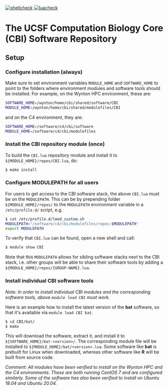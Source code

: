 [![shellcheck](https://github.com/HenrikBengtsson/CBI-software/actions/workflows/shellcheck.yml/badge.svg)](https://github.com/HenrikBengtsson/CBI-software/actions/workflows/shellcheck.yml)
[![luacheck](https://github.com/HenrikBengtsson/CBI-software/actions/workflows/luacheck.yml/badge.svg)](https://github.com/HenrikBengtsson/CBI-software/actions/workflows/luacheck.yml)

# The UCSF Computation Biology Core (CBI) Software Repository

## Setup

### Configure installation (always)

Make sure to set environment variables `MODULE_HOME` and `SOFTWARE_HOME` to point to the folders where environment modules and software tools should be installed. For example, on the Wynton HPC environment, these are:

```sh
SOFTWARE_HOME=/wynton/home/cbi/shared/software/CBI
MODULE_HOME=/wynton/home/cbi/shared/modulefiles/CBI
```

and on the C4 environment, they are:

```sh
SOFTWARE_HOME=/software/c4/cbi/software
MODULE_HOME=/software/c4/cbi/modulefiles
```

### Install the CBI repository module (once)

To build the `CBI.lua` repository module and install it to `${MODULE_HOME}/repos/CBI.lua`, do:

```sh
$ make install
```

### Configure MODULEPATH for all users

For users to get access to the CBI software stack, the above `CBI.lua` must be on the `MODULEPATH`. This can be by prepending folder `${MODULE_HOME}/repos/` to the `MODULEPATH` environment variable in a `/etc/profile.d/` script, e.g.


```sh
$ cat /etc/profile.d/lmod_custom.sh
MODULEPATH="/software/c4/cbi/modulefiles/repos:$MODULEPATH"
export MODULEPATH
```

To verify that `CBI.lua` can be found, open a new shell and call:

```sh
$ module show CBI
```

Note that this `MODULEPATH` allows for sibling software stacks next to the CBI stack, i.e. other groups will be able to share their software tools by adding a `${MODULE_HOME}/repos/{GROUP-NAME}.lua`.


### Install individual CBI software tools

_Note: In order to install individual CBI modules and the corresponding software tools, above `module load CBI` must work._

Here is an example how to install the latest version of the **bat** software, so that it's available via `module load CBI bat`.

```sh
$ cd CBI/bat/
$ make
```

This will download the software, extract it, and install it to `${SOFTWARE_HOME}/bat-<version>/`. The corresponding module file will be installed to `${MODULE_HOME}/bat/<version>.lua`.  Some software like **bat** is prebuilt for Linux when downloaded, whereas other software like **R** will be built from source code.

_Comment: All modules have been verified to install on the Wynton HPC and the C4 environments.  These are both running CentOS 7 and are configured similarly.  Some of the software has also been verified to install on Ubuntu 18.04 and Ubuntu 20.04._
